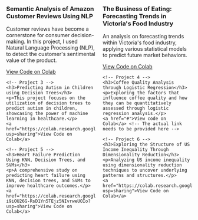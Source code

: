 <div style="display: flex; flex-wrap: wrap; justify-content: space-between;">
  <div style="width: 48%; margin-bottom: 20px;"> <!-- Column 1 -->
    <!-- Project 1 -->
    <h3>Semantic Analysis of Amazon Customer Reviews Using NLP</h3>
    <p>Customer reviews have become a cornerstone for consumer decision-making. In this project, I used Natural Language Processing (NLP), to detect the customer's sentimental value of the product.</p>
    <a href="https://colab.research.google.com/drive/1fTI68pxkJyydkzL9ix2HFqkUyjhI7Mv1?usp=sharing">View Code on Colab</a>

    <!-- Project 3 -->
    <h3>Predicting Autism in Children using Decision Trees</h3>
    <p>This project focuses on the utilization of decision trees to predict autism in children, showcasing the power of machine learning in healthcare.</p>
    <a href="https://colab.research.google.com/drive/1rb8jteWVyb2elwHAeDdrGXMfFHXKfUBO?usp=sharing">View Code on Colab</a>

    <!-- Project 5 -->
    <h3>Heart Failure Prediction Using KNN, Decision Trees, and SVMs</h3>
    <p>A comprehensive study on predicting heart failure using KNN, decision trees, and SVMs to improve healthcare outcomes.</p>
    <a href="https://colab.research.google.com/drive/1-i9iOU26G-RsD1Yn5TEjz5NIvrweUOIo?usp=sharing">View Code on Colab</a>
  </div>

  <div style="width: 48%; margin-bottom: 20px;"> <!-- Column 2 -->
    <!-- Project 2 -->
    <h3>The Business of Eating: Forecasting Trends in Victoria's Food Industry</h3>
    <p>An analysis on forecasting trends within Victoria's food industry, applying various statistical models to predict future market behaviors.</p>
    <a href="https://colab.research.google.com/drive/1LRFjsoKpLBRtxFh6nExfkQcSz_GM0KHl?usp=sharing">View Code on Colab</a>

    <!-- Project 4 -->
    <h3>Coffee Quality Analysis through Logistic Regression</h3>
    <p>Exploring the factors that influence coffee quality and how they can be quantitatively assessed through logistic regression analysis.</p>
    <a href="#">View code on Colab</a> <!-- The actual link needs to be provided here -->

    <!-- Project 6 -->
    <h3>Exploring the Structure of US Income Inequality Through Dimensionality Reduction</h3>
    <p>Analyzing US income inequality using dimensionality reduction techniques to uncover underlying patterns and structures.</p>
    <a href="https://colab.research.google.com/drive/1oaAbkFeCLZrftQxKQbltCcsUBzpjpm6L?usp=sharing">View Code on Colab</a>
  </div>
</div>
